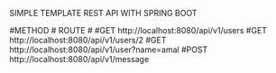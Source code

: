 SIMPLE TEMPLATE REST API WITH SPRING BOOT

#METHOD #                   ROUTE                    #
#GET        http://localhost:8080/api/v1/users
#GET        http://localhost:8080/api/v1/users/2
#GET        http://localhost:8080/api/v1/user?name=amal
#POST       http://localhost:8080/api/v1/message

